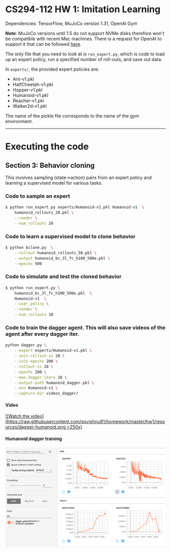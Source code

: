 # CS294-112 HW 1: Imitation Learning

Dependencies: TensorFlow, MuJoCo version 1.31, OpenAI Gym

**Note**: MuJoCo versions until 1.5 do not support NVMe disks therefore won't be compatible with recent Mac machines.
There is a request for OpenAI to support it that can be followed [here](https://github.com/openai/gym/issues/638).

The only file that you need to look at is `run_expert.py`, which is code to load up an expert policy, run a specified number of roll-outs, and save out data.

In `experts/`, the provided expert policies are:
* Ant-v1.pkl
* HalfCheetah-v1.pkl
* Hopper-v1.pkl
* Humanoid-v1.pkl
* Reacher-v1.pkl
* Walker2d-v1.pkl

The name of the pickle file corresponds to the name of the gym environment.

------
# Executing the code

## Section 3: Behavior cloning
This involves sampling (state->action) pairs from an expert policy and
learning a supervised model for various tasks.

### Code to sample an expert
``` bash
$ python run_expert.py experts/Humanoid-v1.pkl Humanoid-v1  \
	humanoid_rollouts_20.pkl \
	--render \
	--num_rollouts 20
```

### Code to learn a supervised model to clone behavior
``` bash
$ python bclone.py  \
	--rollout humanoid_rollouts_50.pkl \
	--output humanoid_bc_3l_fc_h100_500e.pkl \
	--epochs 500
```

### Code to simulate and test the cloned behavior
``` bash
$ python run_expert.py \
	humanoid_bc_3l_fc_h100_500e.pkl  \
	Humanoid-v1  \
	--user_policy \
	--render \
	--num_rollouts 10
```
### Code to train the dagger agent. This will also save videos of the agent after every dagger iter.
``` bash
python dagger.py \
	--expert experts/Humanoid-v1.pkl \
	--init-rollout-sz 20 \
	--init-epochs 200 \
	--rollout-sz 20 \
	--epochs 200 \
	--max-dagger-iters 10 \
	--output-path humanoid_dagger.pkl \
	--env Humanoid-v1 \
	--capture-dir videos_dagger/
```
#### Video
[![Watch the video](https://raw.githubusercontent.com/psvishnu91/homework/master/hw1/resources/dagger-humanoid.png =250x)](https://www.youtube.com/watch?v=pdywstcEdaw)
#### Humanoid dagger training
![Humanoid dagger training](https://raw.githubusercontent.com/psvishnu91/homework/master/hw1/resources/dagger-humanoid-training.png)
